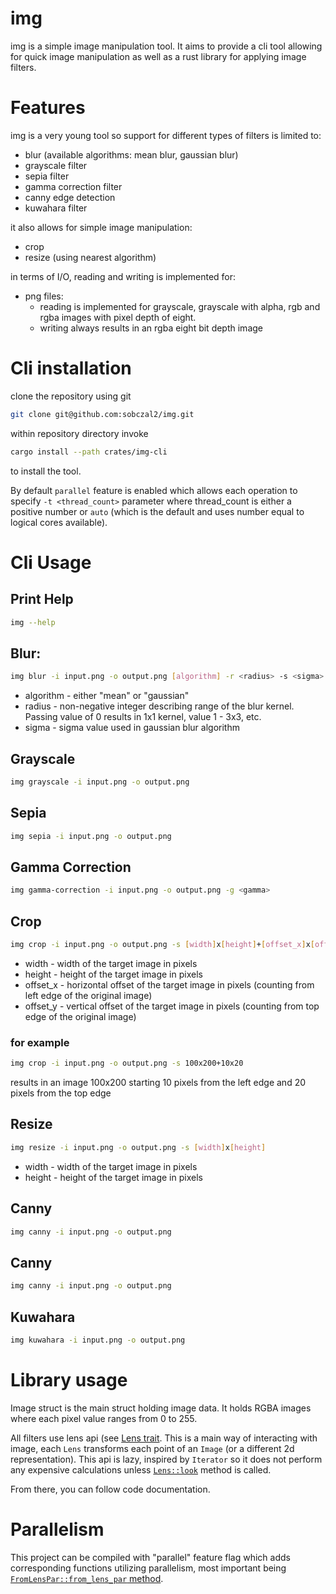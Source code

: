 # img

img is a simple image manipulation tool.
It aims to provide a cli tool allowing for quick image manipulation
as well as a rust library for applying image filters.

# Features

img is a very young tool so support for different types of filters is limited to:

- blur (available algorithms: mean blur, gaussian blur)
- grayscale filter
- sepia filter
- gamma correction filter
- canny edge detection
- kuwahara filter

it also allows for simple image manipulation:

- crop
- resize (using nearest algorithm)

in terms of I/O, reading and writing is implemented for:

- png files:
  - reading is implemented for grayscale, grayscale with alpha, rgb and rgba images with pixel depth of eight.
  - writing always results in an rgba eight bit depth image

# Cli installation

clone the repository using git

```bash
git clone git@github.com:sobczal2/img.git

```

within repository directory invoke

```bash
cargo install --path crates/img-cli

```

to install the tool.

By default `parallel` feature is enabled which allows each operation to specify `-t <thread_count>` parameter
where thread_count is either a positive number or `auto` (which is the default and uses number equal to logical
cores available).

# Cli Usage

## Print Help

```bash
img --help
```

## Blur:

```bash
img blur -i input.png -o output.png [algorithm] -r <radius> -s <sigma>
```

- algorithm - either "mean" or "gaussian"
- radius - non-negative integer describing range of the
  blur kernel. Passing value of 0 results in 1x1 kernel, value 1 - 3x3, etc.
- sigma - sigma value used in gaussian blur algorithm

## Grayscale

```bash
img grayscale -i input.png -o output.png
```

## Sepia

```bash
img sepia -i input.png -o output.png
```

## Gamma Correction

```bash
img gamma-correction -i input.png -o output.png -g <gamma>
```

## Crop

```bash
img crop -i input.png -o output.png -s [width]x[height]+[offset_x]x[offset_y]
```

- width - width of the target image in pixels
- height - height of the target image in pixels
- offset_x - horizontal offset of the target image in pixels (counting from left edge of the original image)
- offset_y - vertical offset of the target image in pixels (counting from top edge of the original image)

### for example

```bash
img crop -i input.png -o output.png -s 100x200+10x20
```

results in an image 100x200 starting 10 pixels from the left edge and 20 pixels from the top edge

## Resize

```bash
img resize -i input.png -o output.png -s [width]x[height]
```

- width - width of the target image in pixels
- height - height of the target image in pixels

## Canny

```bash
img canny -i input.png -o output.png
```

## Canny

```bash
img canny -i input.png -o output.png
```

## Kuwahara

```bash
img kuwahara -i input.png -o output.png
```

# Library usage

Image struct is the main struct holding image data. It holds RGBA images where each pixel value ranges from 0 to 255.

All filters use lens api (see [Lens trait](https://github.com/sobczal2/img/blob/189db3ba2c98e30223362a5ffcdfda4ab53fb9e3/crates/img/src/lens/mod.rs#L52).
This is a main way of interacting with image, each `Lens` transforms each point of an `Image` (or a different 2d
representation). This api is lazy, inspired by `Iterator` so it does not perform any expensive calculations
unless [`Lens::look`](https://github.com/sobczal2/img/blob/189db3ba2c98e30223362a5ffcdfda4ab53fb9e3/crates/img/src/lens/mod.rs#L90) method is called.

From there, you can follow code documentation.

# Parallelism

This project can be compiled with "parallel" feature flag which adds corresponding functions utilizing parallelism, most important being
[`FromLensPar::from_lens_par` method](https://github.com/sobczal2/img/blob/189db3ba2c98e30223362a5ffcdfda4ab53fb9e3/crates/img/src/lens/mod.rs#L307).
